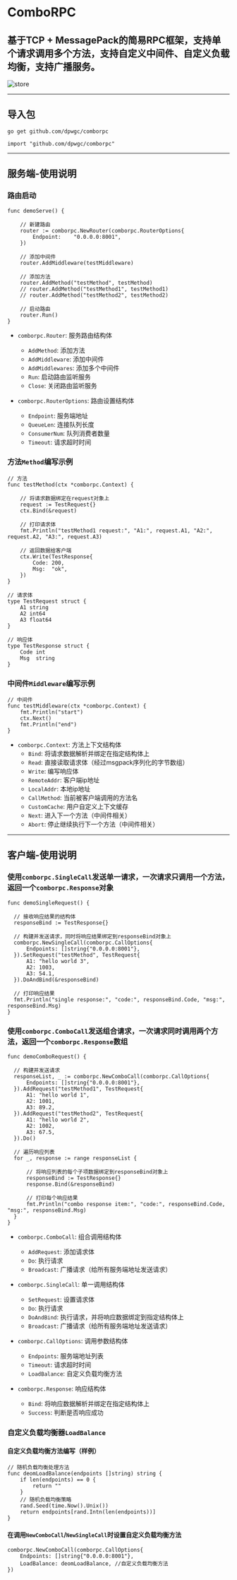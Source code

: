 # ComboRPC

## 基于TCP + MessagePack的简易RPC框架，支持单个请求调用多个方法，支持自定义中间件、自定义负载均衡，支持广播服务。

![store](img/explain.png)

***

## 导入包

```
go get github.com/dpwgc/comborpc
```

```
import "github.com/dpwgc/comborpc"
```

***

## 服务端-使用说明

### 路由启动

```
func demoServe() {

    // 新建路由
    router := comborpc.NewRouter(comborpc.RouterOptions{
        Endpoint:    "0.0.0.0:8001",
    })

    // 添加中间件
    router.AddMiddleware(testMiddleware)

    // 添加方法
    router.AddMethod("testMethod", testMethod)
    // router.AddMethod("testMethod1", testMethod1)
    // router.AddMethod("testMethod2", testMethod2)

    // 启动路由
    router.Run()
}
```

* `comborpc.Router`: 服务路由结构体
  * `AddMethod`: 添加方法
  * `AddMiddleware`: 添加中间件
  * `AddMiddlewares`: 添加多个中间件
  * `Run`: 启动路由监听服务
  * `Close`: 关闭路由监听服务


* `comborpc.RouterOptions`: 路由设置结构体
  * `Endpoint`: 服务端地址
  * `QueueLen`: 连接队列长度
  * `ConsumerNum`: 队列消费者数量
  * `Timeout`: 请求超时时间

### 方法`Method`编写示例

```
// 方法
func testMethod(ctx *comborpc.Context) {
    
    // 将请求数据绑定在request对象上
    request := TestRequest{}
    ctx.Bind(&request)
    
    // 打印请求体
    fmt.Println("testMethod1 request:", "A1:", request.A1, "A2:", request.A2, "A3:", request.A3)
    
    // 返回数据给客户端
    ctx.Write(TestResponse{
        Code: 200,
        Msg:  "ok",
    })
}

// 请求体
type TestRequest struct {
    A1 string
    A2 int64
    A3 float64
}

// 响应体
type TestResponse struct {
    Code int
    Msg  string
}
```

### 中间件`Middleware`编写示例

```
// 中间件
func testMiddleware(ctx *comborpc.Context) {
    fmt.Println("start")
    ctx.Next()
    fmt.Println("end")
}
```

* `comborpc.Context`: 方法上下文结构体
  * `Bind`: 将请求数据解析并绑定在指定结构体上
  * `Read`: 直接读取请求体（经过msgpack序列化的字节数组）
  * `Write`: 编写响应体
  * `RemoteAddr`: 客户端ip地址
  * `LocalAddr`: 本地ip地址
  * `CallMethod`: 当前被客户端调用的方法名
  * `CustomCache`: 用户自定义上下文缓存
  * `Next`: 进入下一个方法（中间件相关）
  * `Abort`: 停止继续执行下一个方法（中间件相关）

***

## 客户端-使用说明

### 使用`comborpc.SingleCall`发送单一请求，一次请求只调用一个方法，返回一个`comborpc.Response`对象

```
func demoSingleRequest() {
  
  // 接收响应结果的结构体
  responseBind := TestResponse{}

  // 构建并发送请求，同时将响应结果绑定到responseBind对象上
  comborpc.NewSingleCall(comborpc.CallOptions{
      Endpoints: []string{"0.0.0.0:8001"},
  }).SetRequest("testMethod", TestRequest{
      A1: "hello world 3",
      A2: 1003,
      A3: 54.1,
  }).DoAndBind(&responseBind)

  // 打印响应结果
  fmt.Println("single response:", "code:", responseBind.Code, "msg:", responseBind.Msg)
}
```

### 使用`comborpc.ComboCall`发送组合请求，一次请求同时调用两个方法，返回一个`comborpc.Response`数组

```
func demoComboRequest() {

  // 构建并发送请求
  responseList, _ := comborpc.NewComboCall(comborpc.CallOptions{
      Endpoints: []string{"0.0.0.0:8001"},
  }).AddRequest("testMethod1", TestRequest{
      A1: "hello world 1",
      A2: 1001,
      A3: 89.2,
  }).AddRequest("testMethod2", TestRequest{
      A1: "hello world 2",
      A2: 1002,
      A3: 67.5,
  }).Do()
	
  // 遍历响应列表
  for _, response := range responseList {
  
      // 将响应列表的每个子项数据绑定到responseBind对象上
      responseBind := TestResponse{}
      response.Bind(&responseBind)
		
      // 打印每个响应结果
      fmt.Println("combo response item:", "code:", responseBind.Code, "msg:", responseBind.Msg)
  }
}
```

* `comborpc.ComboCall`: 组合调用结构体
  * `AddRequest`: 添加请求体
  * `Do`: 执行请求
  * `Broadcast`: 广播请求（给所有服务端地址发送请求）


* `comborpc.SingleCall`: 单一调用结构体
  * `SetRequest`: 设置请求体
  * `Do`: 执行请求
  * `DoAndBind`: 执行请求，并将响应数据绑定到指定结构体上
  * `Broadcast`: 广播请求（给所有服务端地址发送请求）


* `comborpc.CallOptions`: 调用参数结构体
  * `Endpoints`: 服务端地址列表
  * `Timeout`: 请求超时时间
  * `LoadBalance`: 自定义负载均衡方法


* `comborpc.Response`: 响应结构体
  * `Bind`: 将响应数据解析并绑定在指定结构体上
  * `Success`: 判断是否响应成功

### 自定义负载均衡器`LoadBalance`

#### 自定义负载均衡方法编写（样例）
```
// 随机负载均衡处理方法
func deomLoadBalance(endpoints []string) string {
    if len(endpoints) == 0 {
        return ""
    }
    // 随机负载均衡策略
    rand.Seed(time.Now().Unix())
    return endpoints[rand.Intn(len(endpoints))]
}
```

#### 在调用`NewComboCall`/`NewSingleCall`时设置自定义负载均衡方法

```
comborpc.NewComboCall(comborpc.CallOptions{
    Endpoints: []string{"0.0.0.0:8001"},
    LoadBalance: deomLoadBalance, //自定义负载均衡方法
})
```
